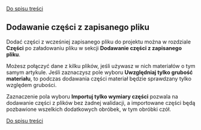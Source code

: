 [Do spisu treści](/service/doc/?cid=steklo)
## Dodawanie części z zapisanego pliku 

Dodać części z wcześniej zapisanego pliku do projektu można w rozdziale **Części** po załadowaniu pliku w sekcji **Dodawanie części z zapisanego pliku**.

Możesz połączyć dane z kilku plików, jeśli używasz w nich materiałów o tym samym artykule.
Jeśli zaznaczysz pole wyboru **Uwzględniaj tylko grubość materiału**, to podczas dodawania części materiał będzie sprawdzany tylko względem grubości.

Zaznaczenie pola wyboru **Importuj tylko wymiary części** pozwala na dodawanie części z plików bez żadnej walidacji, a importowane części będą pozbawione wszelkich dodatkowych obróbek, w tym obróbki czół.

[Do spisu treści](/service/doc/?cid=steklo)